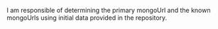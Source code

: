 I am responsible of determining the primary mongoUrl and the known mongoUrls using initial data provided in the repository.